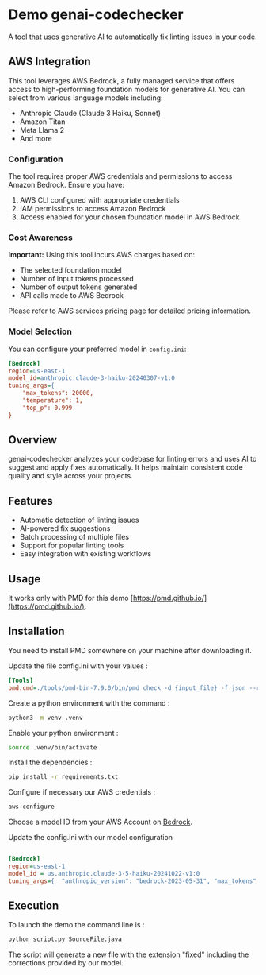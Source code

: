 # Demo genai-codechecker

A tool that uses generative AI to automatically fix linting issues in your code.

## AWS Integration

This tool leverages AWS Bedrock, a fully managed service that offers access to high-performing foundation models for generative AI. You can select from various language models including:

- Anthropic Claude (Claude 3 Haiku, Sonnet)
- Amazon Titan
- Meta Llama 2
- And more

### Configuration

The tool requires proper AWS credentials and permissions to access Amazon Bedrock. Ensure you have:

1. AWS CLI configured with appropriate credentials
2. IAM permissions to access Amazon Bedrock
3. Access enabled for your chosen foundation model in AWS Bedrock

### Cost Awareness

**Important:** Using this tool incurs AWS charges based on:
- The selected foundation model
- Number of input tokens processed
- Number of output tokens generated
- API calls made to AWS Bedrock

Please refer to AWS services pricing page for detailed pricing information.

### Model Selection

You can configure your preferred model in `config.ini`:

```ini
[Bedrock]
region=us-east-1
model_id=anthropic.claude-3-haiku-20240307-v1:0
tuning_args={
    "max_tokens": 20000,
    "temperature": 1,
    "top_p": 0.999
}
```

## Overview

genai-codechecker analyzes your codebase for linting errors and uses AI to suggest and apply fixes automatically. It helps maintain consistent code quality and style across your projects.

## Features

- Automatic detection of linting issues
- AI-powered fix suggestions
- Batch processing of multiple files
- Support for popular linting tools
- Easy integration with existing workflows

## Usage

It works only with PMD for this demo [https://pmd.github.io/](https://pmd.github.io/).

## Installation

You need to install PMD somewhere on your machine after downloading it.

Update the file config.ini with your values : 

```ini
[Tools]
pmd.cmd=./tools/pmd-bin-7.9.0/bin/pmd check -d {input_file} -f json --rulesets=https://raw.githubusercontent.com/pmd/pmd/refs/heads/main/pmd-core/src/main/resources/rulesets/internal/all-java.xml -r violations.json
```

Create a python environment with the command : 

```bash
python3 -m venv .venv
```

Enable your python environment : 

```bash
source .venv/bin/activate
```

Install the dependencies : 

```bash
pip install -r requirements.txt
```

Configure if necessary our AWS credentials : 

```bash
aws configure
```

Choose a model ID from your AWS Account on [Bedrock](https://docs.aws.amazon.com/bedrock/latest/userguide/models-supported.html).

Update the config.ini with our model configuration  

```ini

[Bedrock]
region=us-east-1
model_id = us.anthropic.claude-3-5-haiku-20241022-v1:0
tuning_args={  "anthropic_version": "bedrock-2023-05-31", "max_tokens": 20000, "top_k": 250,    "temperature": 1,    "top_p": 0.999}

```

## Execution

To launch the demo the command line is : 

```bash
python script.py SourceFile.java
```

The script will generate a new file with the extension "fixed" including the corrections provided by our model.



